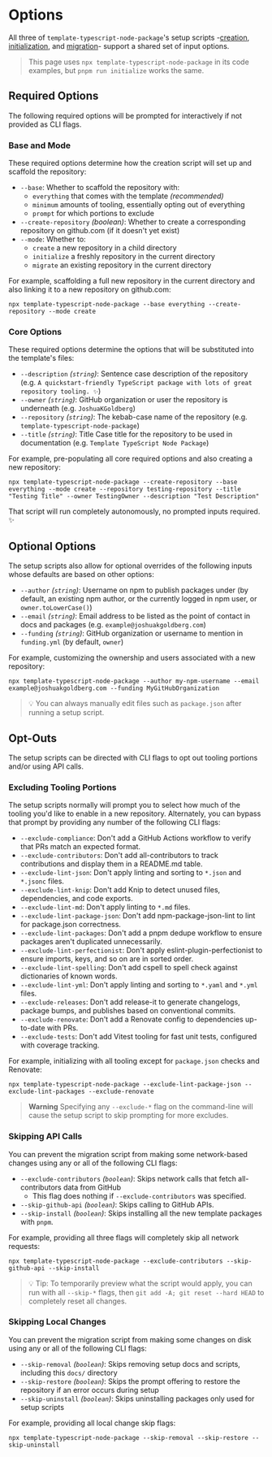 # Options

All three of `template-typescript-node-package`'s setup scripts -[creation](./Creation.md), [initialization](./Initialization.md), and [migration](./Migration.md)- support a shared set of input options.

> This page uses `npx template-typescript-node-package` in its code examples, but `pnpm run initialize` works the same.

## Required Options

The following required options will be prompted for interactively if not provided as CLI flags.

### Base and Mode

These required options determine how the creation script will set up and scaffold the repository:

- `--base`: Whether to scaffold the repository with:
  - `everything` that comes with the template _(recommended)_
  - `minimum` amounts of tooling, essentially opting out of everything
  - `prompt` for which portions to exclude
- `--create-repository` _(boolean)_: Whether to create a corresponding repository on github.com (if it doesn't yet exist)
- `--mode`: Whether to:
  - `create` a new repository in a child directory
  - `initialize` a freshly repository in the current directory
  - `migrate` an existing repository in the current directory

For example, scaffolding a full new repository in the current directory and also linking it to a new repository on github.com:

```shell
npx template-typescript-node-package --base everything --create-repository --mode create
```

### Core Options

These required options determine the options that will be substituted into the template's files:

- `--description` _(`string`)_: Sentence case description of the repository (e.g. `A quickstart-friendly TypeScript package with lots of great repository tooling. ✨`)
- `--owner` _(`string`)_: GitHub organization or user the repository is underneath (e.g. `JoshuaKGoldberg`)
- `--repository` _(`string`)_: The kebab-case name of the repository (e.g. `template-typescript-node-package`)
- `--title` _(`string`)_: Title Case title for the repository to be used in documentation (e.g. `Template TypeScript Node Package`)

For example, pre-populating all core required options and also creating a new repository:

```shell
npx template-typescript-node-package --create-repository --base everything --mode create --repository testing-repository --title "Testing Title" --owner TestingOwner --description "Test Description"
```

That script will run completely autonomously, no prompted inputs required. ✨

## Optional Options

The setup scripts also allow for optional overrides of the following inputs whose defaults are based on other options:

- `--author` _(`string`)_: Username on npm to publish packages under (by default, an existing npm author, or the currently logged in npm user, or `owner.toLowerCase()`)
- `--email` _(`string`)_: Email address to be listed as the point of contact in docs and packages (e.g. `example@joshuakgoldberg.com`)
- `--funding` _(`string`)_: GitHub organization or username to mention in `funding.yml` (by default, `owner`)

For example, customizing the ownership and users associated with a new repository:

```shell
npx template-typescript-node-package --author my-npm-username --email example@joshuakgoldberg.com --funding MyGitHubOrganization
```

> 💡 You can always manually edit files such as `package.json` after running a setup script.

## Opt-Outs

The setup scripts can be directed with CLI flags to opt out tooling portions and/or using API calls.

### Excluding Tooling Portions

The setup scripts normally will prompt you to select how much of the tooling you'd like to enable in a new repository.
Alternately, you can bypass that prompt by providing any number of the following CLI flags:

- `--exclude-compliance`: Don't add a GitHub Actions workflow to verify that PRs match an expected format.
- `--exclude-contributors`: Don't add all-contributors to track contributions and display them in a README.md table.
- `--exclude-lint-json`: Don't apply linting and sorting to `*.json` and `*.jsonc` files.
- `--exclude-lint-knip`: Don't add Knip to detect unused files, dependencies, and code exports.
- `--exclude-lint-md`: Don't apply linting to `*.md` files.
- `--exclude-lint-package-json`: Don't add npm-package-json-lint to lint for package.json correctness.
- `--exclude-lint-packages`: Don't add a pnpm dedupe workflow to ensure packages aren't duplicated unnecessarily.
- `--exclude-lint-perfectionist`: Don't apply eslint-plugin-perfectionist to ensure imports, keys, and so on are in sorted order.
- `--exclude-lint-spelling`: Don't add cspell to spell check against dictionaries of known words.
- `--exclude-lint-yml`: Don't apply linting and sorting to `*.yaml` and `*.yml` files.
- `--exclude-releases`: Don't add release-it to generate changelogs, package bumps, and publishes based on conventional commits.
- `--exclude-renovate`: Don't add a Renovate config to dependencies up-to-date with PRs.
- `--exclude-tests`: Don't add Vitest tooling for fast unit tests, configured with coverage tracking.

For example, initializing with all tooling except for `package.json` checks and Renovate:

```shell
npx template-typescript-node-package --exclude-lint-package-json --exclude-lint-packages --exclude-renovate
```

> **Warning**
> Specifying any `--exclude-*` flag on the command-line will cause the setup script to skip prompting for more excludes.

### Skipping API Calls

You can prevent the migration script from making some network-based changes using any or all of the following CLI flags:

- `--exclude-contributors` _(`boolean`)_: Skips network calls that fetch all-contributors data from GitHub
  - This flag does nothing if `--exclude-contributors` was specified.
- `--skip-github-api` _(`boolean`)_: Skips calling to GitHub APIs.
- `--skip-install` _(`boolean`)_: Skips installing all the new template packages with `pnpm`.

For example, providing all three flags will completely skip all network requests:

```shell
npx template-typescript-node-package --exclude-contributors --skip-github-api --skip-install
```

> 💡 Tip: To temporarily preview what the script would apply, you can run with all `--skip-*` flags, then `git add -A; git reset --hard HEAD` to completely reset all changes.

### Skipping Local Changes

You can prevent the migration script from making some changes on disk using any or all of the following CLI flags:

- `--skip-removal` _(`boolean`)_: Skips removing setup docs and scripts, including this `docs/` directory
- `--skip-restore` _(`boolean`)_: Skips the prompt offering to restore the repository if an error occurs during setup
- `--skip-uninstall` _(`boolean`)_: Skips uninstalling packages only used for setup scripts

For example, providing all local change skip flags:

```shell
npx template-typescript-node-package --skip-removal --skip-restore --skip-uninstall
```
